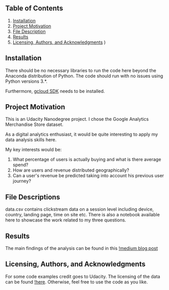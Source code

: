 ## Table of Contents

1. [Installation](#installation)
2. [Project Motivation](#project-motivation)
3. [File Description](#file-descriptions)
4. [Results](#results)
5. [Licensing, Authors, and Acknowledgments](#licensing,-authors,-and-acknowledgments)
)

## Installation

There should be no necessary libraries to run the code here beyond the Anaconda distribution of Python. The code should run with no issues using Python versions 3.*.

Furthermore, [gcloud SDK](https://cloud.google.com/sdk/install) needs to be installed.

## Project Motivation

This is an Udacity Nanodegree project. I chose the Google Analytics Merchandise Store dataset.

As a digital analytics enthusiast, it would be quite interesting to apply my data analysis skills here.

My key interests would be:

1. What percentage of users is actually buying and what is there average spend?
2. How are users and revenue distributed geographically?
3. Can a user's revenue be predicted taking into account his previous user journey?

## File Descriptions

data.csv contains clickstream data on a session level including device, country, landing page, time on site etc.
There is also a notebook available here to showcase the work related to my three questions.

## Results

The main findings of the analysis can be found in this [!medium blog post](https://medium.com/@gunnargriese/predicting-google-analytics-merchandise-stores-sales-analysis-of-google-analytics-data-7207ca8d865?postPublishedType=initial)

## Licensing, Authors, and Acknowledgments

For some code examples credit goes to Udacity. The licensing of the data can be found [!here](https://support.google.com/analytics/answer/7586738?hl=en). Otherwise, feel free to use the code as you like.